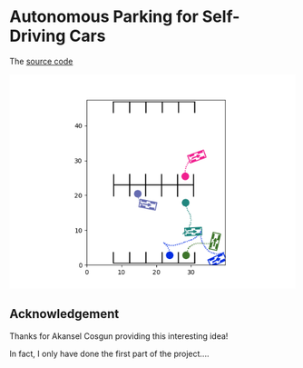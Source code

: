# Autonomous Parking for Self-Driving Cars


The [source code](https://github.com/randoruf/ece4095-parking-system-demo) 



![prioritized_goal_example_presentation](./imgs/prioritized_goal_example_presentation.gif)

## Acknowledgement

Thanks for Akansel Cosgun providing this interesting idea!

In fact, I only have done the first part of the project.... 

